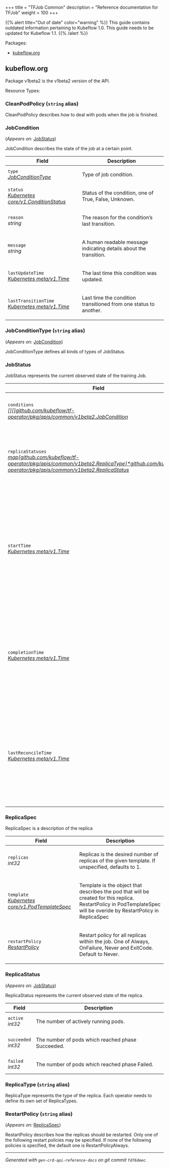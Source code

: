 +++
title = "TFJob Common"
description = "Reference documentation for TFJob"
weight = 100
+++

{{% alert title="Out of date" color="warning" %}}
This guide contains outdated information pertaining to Kubeflow 1.0. This guide
needs to be updated for Kubeflow 1.1.
{{% /alert %}}

<p>Packages:</p>
<ul>
<li>
<a href="#kubeflow.org">kubeflow.org</a>
</li>
</ul>
<h2 id="kubeflow.org">kubeflow.org</h2>
<p>
<p>Package v1beta2 is the v1beta2 version of the API.</p>
</p>
Resource Types:
<ul></ul>
<h3 id="github.com/kubeflow/tf-operator/pkg/apis/common/v1beta2.CleanPodPolicy">CleanPodPolicy
(<code>string</code> alias)</p></h3>
<p>
<p>CleanPodPolicy describes how to deal with pods when the job is finished.</p>
</p>
<h3 id="github.com/kubeflow/tf-operator/pkg/apis/common/v1beta2.JobCondition">JobCondition
</h3>
<p>
(<em>Appears on:</em>
<a href="#github.com%2fkubeflow%2ftf-operator%2fpkg%2fapis%2fcommon%2fv1beta2.JobStatus">JobStatus</a>)
</p>
<p>
<p>JobCondition describes the state of the job at a certain point.</p>
</p>
<div class="table-responsive"><table class="table table-bordered">
<thead class="thead-light">
<tr>
<th>Field</th>
<th>Description</th>
</tr>
</thead>
<tbody>
<tr>
<td>
<code>type</code></br>
<em>
<a href="#github.com/kubeflow/tf-operator/pkg/apis/common/v1beta2.JobConditionType">
JobConditionType
</a>
</em>
</td>
<td>
<p>Type of job condition.</p>
</td>
</tr>
<tr>
<td>
<code>status</code></br>
<em>
<a href="https://kubernetes.io/docs/reference/generated/kubernetes-api/v1.13/#conditionstatus-v1-core">
Kubernetes core/v1.ConditionStatus
</a>
</em>
</td>
<td>
<p>Status of the condition, one of True, False, Unknown.</p>
</td>
</tr>
<tr>
<td>
<code>reason</code></br>
<em>
string
</em>
</td>
<td>
<p>The reason for the condition&rsquo;s last transition.</p>
</td>
</tr>
<tr>
<td>
<code>message</code></br>
<em>
string
</em>
</td>
<td>
<p>A human readable message indicating details about the transition.</p>
</td>
</tr>
<tr>
<td>
<code>lastUpdateTime</code></br>
<em>
<a href="https://kubernetes.io/docs/reference/generated/kubernetes-api/v1.13/#time-v1-meta">
Kubernetes meta/v1.Time
</a>
</em>
</td>
<td>
<p>The last time this condition was updated.</p>
</td>
</tr>
<tr>
<td>
<code>lastTransitionTime</code></br>
<em>
<a href="https://kubernetes.io/docs/reference/generated/kubernetes-api/v1.13/#time-v1-meta">
Kubernetes meta/v1.Time
</a>
</em>
</td>
<td>
<p>Last time the condition transitioned from one status to another.</p>
</td>
</tr>
</tbody>
</table>
<h3 id="github.com/kubeflow/tf-operator/pkg/apis/common/v1beta2.JobConditionType">JobConditionType
(<code>string</code> alias)</p></h3>
<p>
(<em>Appears on:</em>
<a href="#github.com%2fkubeflow%2ftf-operator%2fpkg%2fapis%2fcommon%2fv1beta2.JobCondition">JobCondition</a>)
</p>
<p>
<p>JobConditionType defines all kinds of types of JobStatus.</p>
</p>
<h3 id="github.com/kubeflow/tf-operator/pkg/apis/common/v1beta2.JobStatus">JobStatus
</h3>
<p>
<p>JobStatus represents the current observed state of the training Job.</p>
</p>
<div class="table-responsive"><table class="table table-bordered">
<thead class="thead-light">
<tr>
<th>Field</th>
<th>Description</th>
</tr>
</thead>
<tbody>
<tr>
<td>
<code>conditions</code></br>
<em>
<a href="#github.com/kubeflow/tf-operator/pkg/apis/common/v1beta2.JobCondition">
[][]github.com/kubeflow/tf-operator/pkg/apis/common/v1beta2.JobCondition
</a>
</em>
</td>
<td>
<p>Conditions is an array of current observed job conditions.</p>
</td>
</tr>
<tr>
<td>
<code>replicaStatuses</code></br>
<em>
<a href="#github.com/kubeflow/tf-operator/pkg/apis/common/v1beta2.ReplicaStatus">
map[github.com/kubeflow/tf-operator/pkg/apis/common/v1beta2.ReplicaType]*github.com/kubeflow/tf-operator/pkg/apis/common/v1beta2.ReplicaStatus
</a>
</em>
</td>
<td>
<p>ReplicaStatuses is map of ReplicaType and ReplicaStatus,
specifies the status of each replica.</p>
</td>
</tr>
<tr>
<td>
<code>startTime</code></br>
<em>
<a href="https://kubernetes.io/docs/reference/generated/kubernetes-api/v1.13/#time-v1-meta">
Kubernetes meta/v1.Time
</a>
</em>
</td>
<td>
<p>Represents time when the job was acknowledged by the job controller.
It is not guaranteed to be set in happens-before order across separate operations.
It is represented in RFC3339 form and is in UTC.</p>
</td>
</tr>
<tr>
<td>
<code>completionTime</code></br>
<em>
<a href="https://kubernetes.io/docs/reference/generated/kubernetes-api/v1.13/#time-v1-meta">
Kubernetes meta/v1.Time
</a>
</em>
</td>
<td>
<p>Represents time when the job was completed. It is not guaranteed to
be set in happens-before order across separate operations.
It is represented in RFC3339 form and is in UTC.</p>
</td>
</tr>
<tr>
<td>
<code>lastReconcileTime</code></br>
<em>
<a href="https://kubernetes.io/docs/reference/generated/kubernetes-api/v1.13/#time-v1-meta">
Kubernetes meta/v1.Time
</a>
</em>
</td>
<td>
<p>Represents last time when the job was reconciled. It is not guaranteed to
be set in happens-before order across separate operations.
It is represented in RFC3339 form and is in UTC.</p>
</td>
</tr>
</tbody>
</table>
<h3 id="github.com/kubeflow/tf-operator/pkg/apis/common/v1beta2.ReplicaSpec">ReplicaSpec
</h3>
<p>
<p>ReplicaSpec is a description of the replica</p>
</p>
<div class="table-responsive"><table class="table table-bordered">
<thead class="thead-light">
<tr>
<th>Field</th>
<th>Description</th>
</tr>
</thead>
<tbody>
<tr>
<td>
<code>replicas</code></br>
<em>
int32
</em>
</td>
<td>
<p>Replicas is the desired number of replicas of the given template.
If unspecified, defaults to 1.</p>
</td>
</tr>
<tr>
<td>
<code>template</code></br>
<em>
<a href="https://kubernetes.io/docs/reference/generated/kubernetes-api/v1.13/#podtemplatespec-v1-core">
Kubernetes core/v1.PodTemplateSpec
</a>
</em>
</td>
<td>
<p>Template is the object that describes the pod that
will be created for this replica. RestartPolicy in PodTemplateSpec
will be overide by RestartPolicy in ReplicaSpec</p>
</td>
</tr>
<tr>
<td>
<code>restartPolicy</code></br>
<em>
<a href="#github.com/kubeflow/tf-operator/pkg/apis/common/v1beta2.RestartPolicy">
RestartPolicy
</a>
</em>
</td>
<td>
<p>Restart policy for all replicas within the job.
One of Always, OnFailure, Never and ExitCode.
Default to Never.</p>
</td>
</tr>
</tbody>
</table>
<h3 id="github.com/kubeflow/tf-operator/pkg/apis/common/v1beta2.ReplicaStatus">ReplicaStatus
</h3>
<p>
(<em>Appears on:</em>
<a href="#github.com%2fkubeflow%2ftf-operator%2fpkg%2fapis%2fcommon%2fv1beta2.JobStatus">JobStatus</a>)
</p>
<p>
<p>ReplicaStatus represents the current observed state of the replica.</p>
</p>
<div class="table-responsive"><table class="table table-bordered">
<thead class="thead-light">
<tr>
<th>Field</th>
<th>Description</th>
</tr>
</thead>
<tbody>
<tr>
<td>
<code>active</code></br>
<em>
int32
</em>
</td>
<td>
<p>The number of actively running pods.</p>
</td>
</tr>
<tr>
<td>
<code>succeeded</code></br>
<em>
int32
</em>
</td>
<td>
<p>The number of pods which reached phase Succeeded.</p>
</td>
</tr>
<tr>
<td>
<code>failed</code></br>
<em>
int32
</em>
</td>
<td>
<p>The number of pods which reached phase Failed.</p>
</td>
</tr>
</tbody>
</table>
<h3 id="github.com/kubeflow/tf-operator/pkg/apis/common/v1beta2.ReplicaType">ReplicaType
(<code>string</code> alias)</p></h3>
<p>
<p>ReplicaType represents the type of the replica. Each operator needs to define its
own set of ReplicaTypes.</p>
</p>
<h3 id="github.com/kubeflow/tf-operator/pkg/apis/common/v1beta2.RestartPolicy">RestartPolicy
(<code>string</code> alias)</p></h3>
<p>
(<em>Appears on:</em>
<a href="#github.com%2fkubeflow%2ftf-operator%2fpkg%2fapis%2fcommon%2fv1beta2.ReplicaSpec">ReplicaSpec</a>)
</p>
<p>
<p>RestartPolicy describes how the replicas should be restarted.
Only one of the following restart policies may be specified.
If none of the following policies is specified, the default one
is RestartPolicyAlways.</p>
</p>
<hr/>
<p><em>
Generated with <code>gen-crd-api-reference-docs</code>
on git commit <code>fd76deec</code>.
</em></p>
